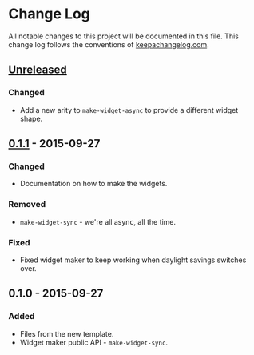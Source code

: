 # Change Log
All notable changes to this project will be documented in this file. This change log follows the conventions of [keepachangelog.com](http://keepachangelog.com/).

## [Unreleased][unreleased]
### Changed
- Add a new arity to `make-widget-async` to provide a different widget shape.

## [0.1.1] - 2015-09-27
### Changed
- Documentation on how to make the widgets.

### Removed
- `make-widget-sync` - we're all async, all the time.

### Fixed
- Fixed widget maker to keep working when daylight savings switches over.

## 0.1.0 - 2015-09-27
### Added
- Files from the new template.
- Widget maker public API - `make-widget-sync`.

[unreleased]: https://github.com/your-name/pomodoro/compare/0.1.1...HEAD
[0.1.1]: https://github.com/your-name/pomodoro/compare/0.1.0...0.1.1
